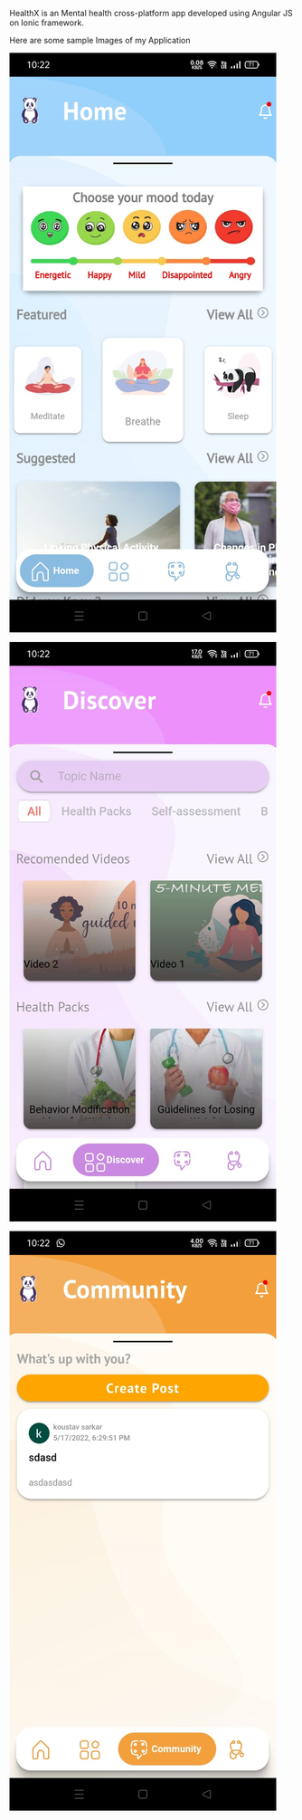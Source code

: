 HealthX is an Mental health cross-platform app developed using Angular JS on Ionic framework.

Here are some sample Images of my Application

![alt text](https://github.com/koistav1212/HealthX/blob/main/homeScreen1.jpg)

![alt text](https://github.com/koistav1212/HealthX/blob/main/discoverscreen.jpg)<!-- .element height="500px" width="300px" -->

![alt text](https://github.com/koistav1212/HealthX/blob/main/communityScreen1.jpg)
